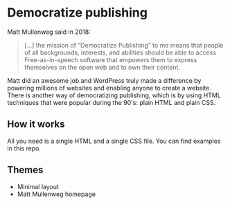 # Democratize publishing

Matt Mullenweg said in 2018:

> [...] the mission of “Democratize Publishing” to me means that people of all backgrounds, interests, and abilities should be able to access Free-as-in-speech software that empowers them to express themselves on the open web and to own their content.

Matt did an awesome job and WordPress truly made a difference by powering millions of websites and enabling anyone to create a website. There is another way of democratizing publishing, which is by using HTML techniques that were popular during the 90's: plain HTML and plain CSS. 

## How it works

All you need is a single HTML and a single CSS file. You can find examples in this repo.

## Themes

- Minimal layout
- Matt Mullenweg homepage 
